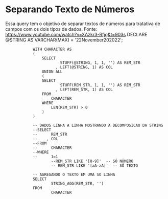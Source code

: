 # Separando Texto de Números
Essa query tem o objetivo de separar textos de números para tratativa de campos com os dois tipos de dados.
Fonte: https://www.youtube.com/watch?v=XAzkr3-Rfjg&t=903s
DECLARE @STRING AS VARCHAR(MAX) = '22November202022';

				WITH CHARACTER AS 
				(
					SELECT 
							STUFF(@STRING, 1, 1, '') AS REM_STR
						  , LEFT(@STRING, 1) AS COL
					UNION ALL
					(
					SELECT 
							STUFF(REM_STR, 1, 1, '') AS REM_STR
						  , LEFT(REM_STR, 1) AS COL
					FROM
						CHARACTER
					WHERE
						LEN(REM_STR) > 0
					)
				)

				-- DADOS LINHA A LINHA MOSTRANDO A DECOMPOSICAO DA STRING
				--SELECT 
				--		REM_STR
				--	  , COL
				--FROM
				--		CHARACTER
				--WHERE
				--		1=1
						--REM_STR LIKE '[0-9]'  -- SÓ NÚMERO
						-- REM_STR LIKE '[aA-zA]'  -- SÓ TEXTO

				-- AGREGANDO O TEXTO EM UMA SO LINHA
				SELECT
						STRING_AGG(REM_STR, '')
				FROM
						CHARACTER

